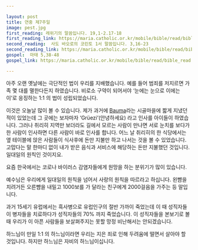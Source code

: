 ```yaml
---

layout: post
title: 연중 제7주일
image: pest.jpg
first_reading: 레위기의 말씀입니다. 19,1-2.17-18 
first_reading_link: https://maria.catholic.or.kr/mobile/bible/read/bible_read.asp?m=1&n=103&p=19
second_reading:  사도 바오로의 코린토 1서 말씀입니다. 3,16-23
second_reading_link: https://maria.catholic.or.kr/mobile/bible/read/bible_read.asp?m=2&n=153&p=3
gospel:  마태 5,38-48
gospel_link: https://maria.catholic.or.kr/mobile/bible/read/bible_read.asp?m=2&n=147&p=5

---
```


아주 오랜 옛날에는 극단적인 법이 우리를 지배했습니다. 예를 들어 범죄를 저지르면 가족 몇 대를 멸한다든지 하였습니다. 비로소 구약이 되어서야 ‘눈에는 눈으로 이에는 이’로 응징하는 1:1 의 법이 성립되었습니다.

이것은 오늘날 많이 볼 수 있습니다. 제가 과거에 <a href="https://de.wikipedia.org/wiki/Bauma">Bauma</a>라는 시골마을에 짧게 지냈던 적이 있었는데 그 곳에는 보자마자 ‘Grüezi’(안녕하세요) 라고 인사를 아이들이 하였습니다. 그러나 취리히 지역만 보더라도 길에서 모르는 사람이 만나면 서로 눈치를 보다가 한 사람이 인사하면 다른 사람이 바로 인사를 합니다. 어느 날 취리히의 한 식당에서는 옆 테이블에 앉은 사람들이 식사후에 돈만 지불만 하고 나서는 것을 볼 수 있었습니다. 고맙다는 말 한마디 없이 내가 받은 음식과 서비스에 해당하는 돈만 지불했던 것입니다. 일대일의 원칙인 것이지요.

요즘 한국에서는 코로나 바이러스 감염자들에게 원망을 하는 분위기가 많이 있습니다.

예수님은 우리에게 일대일의 원칙을 넘어서 사랑의 원칙을 따르라고 하십니다. 왼뺨을 치려거든 오른뺨을 내밀고 1000보를 가 달라는 친구에게 2000걸음을 가주는 등 말입니다.

과거 15세기 유럽에서는 흑사병으로 유럽인구의 절반 가까이 죽었는데 이 때 성직자들이 병자들을 치료하다가 성직자들의 70% 까지 죽었습니다. 이 성직자들을 본보기로 볼 때 우리가 이 아픈 사람들을 보살펴주지는 못할 망정 비난해서는 안되겠습니다.

하느님이 만일 1:1 의 하느님이라면 우리는 지은 죄로 인해 두려움에 떨면서 살아야 할 것입니다. 하지만 하느님은 자비의 하느님이십니다.
